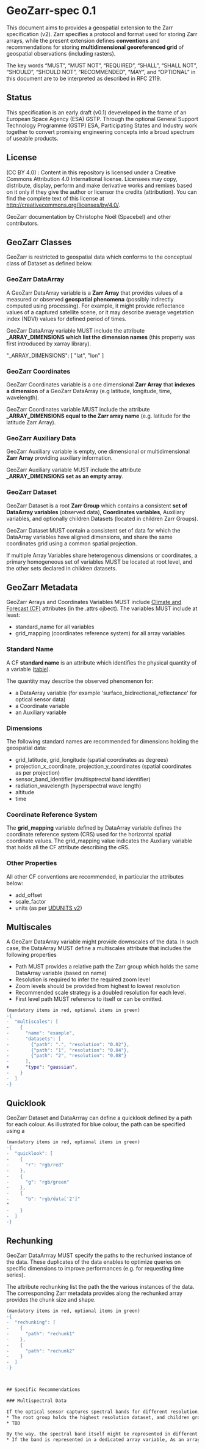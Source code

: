 # GeoZarr-spec 0.1

This document aims to provides a geospatial extension to the Zarr specification (v2). Zarr specifies a protocol and format used for storing Zarr arrays, while the present extension defines **conventions** and recommendations for storing **multidimensional georeferenced grid** of geospatial observations (including rasters). 

The key words “MUST”, “MUST NOT”, “REQUIRED”, “SHALL”, “SHALL NOT”, “SHOULD”, “SHOULD NOT”, “RECOMMENDED”, “MAY”, and “OPTIONAL” in this document are to be interpreted as described in RFC 2119.

## Status

This specification is an early draft (v0.1) deveveloped in the frame of an European Space Agency (ESA) GSTP. Through the optional General Support Technology Programme (GSTP) ESA, Participating States and Industry work together to convert promising engineering concepts into a broad spectrum of useable products.

## License

(CC BY 4.0) : Content in this repository is licensed under a Creative Commons Attribution 4.0 International  license. Licensees may copy, distribute, display, perform and make derivative works and remixes based on it only if they give the author or licensor the credits (attribution). You can find the complete text of this license at http://creativecommons.org/licenses/by/4.0/.

GeoZarr documentation by Christophe Noël (Spacebel) and other contributors.

## GeoZarr Classes

GeoZarr is restricted to geospatial data which conforms to the conceptual class of Dataset as defined below.

### GeoZarr DataArray

A GeoZarr DataArray variable is a **Zarr Array** that provides values of a measured or observed **geospatial phenomena** (possibly indirectly computed using processing). For example, it might provide reflectance values of a captured satellite scene, or it may describe average vegetation index (NDVI) values for defined period of times.

GeoZarr DataArray variable MUST include the attribute **\_ARRAY_DIMENSIONS which list the dimension names** (this property was first introduced by xarray library).

"_ARRAY_DIMENSIONS": [
        "lat",
        "lon"
    ]
### GeoZarr Coordinates

GeoZarr Coordinates variable is a one dimensional **Zarr Array** that **indexes a dimension** of a GeoZarr DataArray (e.g latitude, longitude, time, wavelength).

GeoZarr Coordinates variable MUST include the attribute **\_ARRAY_DIMENSIONS equal to the Zarr array name** (e.g. latitude for the latitude Zarr Array).

### GeoZarr Auxiliary Data

GeoZarr Auxiliary variable is empty, one dimensional or multidimensional **Zarr Array** providing auxiliary information.

GeoZarr Auxiliary variable MUST include the attribute **\_ARRAY_DIMENSIONS set as an empty array**.

### GeoZarr Dataset

GeoZarr Dataset is a root **Zarr Group** which contains a consistent **set of DataArray variables** (observed data), **Coordinates variables**, Auxiliary variables, and optionally children Datasets (located in children Zarr Groups). 

GeoZarr Dataset MUST contain a consistent set of data for which the DataArray variables have aligned dimensions, and share the same coordinates grid using a common spatial projection.

If multiple Array Variables share heterogenous dimensions or coordinates, a primary homogeneous set of variables MUST be located at root level, and the other sets declared in children datasets.


## GeoZarr Metadata

GeoZarr Arrays and Coordinates Variables MUST include [Climate and Forecast (CF)](http://cfconventions.org/) attributes (in the .attrs ojbect). The variables MUST include at least:

* standard_name for all variables
* grid_mapping (coordinates reference system) for all array variables

### Standard Name

A CF **standard name** is an attribute which identifies the physical quantity of a variable ([table](https://cfconventions.org/Data/cf-standard-names/78/build/cf-standard-name-table.html)). 

The quantity may describe the observed phenomenon for:
* a DataArray variable (for example 'surface_bidirectional_reflectance' for optical sensor data)
* a Coordinate variable
* an Auxiliary variable

### Dimensions

The following standard names are recommended for dimensions holding the geospatial data:
* grid_latitude, grid_longitude (spatial coordinates as degrees)
* projection_x_coordinate, projection_y_coordinates (spatial coordinates as per projection)
* sensor_band_identifier (multisptrectal band identifier)
* radiation_wavelength (hyperspectral wave length)
* altitude
* time

### Coordinate Reference System

The **grid_mapping** variable defined by DataArray variable defines  the coordinate reference system (CRS) used for the horizontal spatial coordinate values. The grid_mapping value indicates the Auxliary variable that holds all the CF attribute describing the cRS. 

### Other Properties

All other CF conventions are recommended, in particular the attributes below:

* add_offset
* scale_factor
* units (as per [UDUNITS v2](https://www.unidata.ucar.edu/software/udunits/udunits-2.2.28/udunits2.html))

## Multiscales

A GeoZarr DataArray variable might provide downscales of the data. In such case, the DataArray MUST define a multiscales attribute that includes the following properties 

* Path MUST provides a relative path the Zarr group which holds the same DataArray variable (based on name)
* Resolution is required to infer the required zoom level
* Zoom levels should be provided from highest to lowest resolution
* Recommended scale strategy is a doubled resolution for each level.
* First level path MUST reference to itself or can be omitted.

```diff
(mandatory items in red, optional items in green)
-{
-  "multiscales": [
-    {
-      "name": "example",
-      "datasets": [
-        {"path": ".", "resolution": "0.02"},
-        {"path": "1", "resolution": "0.04"},
-        {"path": "2", "resolution": "0.08"}
-      ],
+      "type": "gaussian",
-    }
-  ]
-}
```

## Quicklook

GeoZarr Dataset and DataArrray can define a quicklook defined by a path for each colour. As illustrated for blue colour, the path can be specified using a 

```diff
(mandatory items in red, optional items in green)
-{
-  "quicklook": [
-    {
-      "r": "rgb/red"
-    },
-    {
-      "g": "rgb/green"
-    },
-    {
-      "b": "rgb/data['2']"
"
-    }
-  ]
-}
```


## Rechunking

GeoZarr DataArrray MUST specify the paths to the rechunked instance of the data. These duplicates of the data enables to optimize queries on specific dimensions to improve performances (e.g. for requesting time series).

The attribute rechunking list the path the the various instances of the data. The corresponding Zarr metadata provides along the rechunked array provides the chunk size and shape.

```diff
(mandatory items in red, optional items in green)
-{
-  "rechunking": [
-    {
-      "path": "rechunk1"
-    },
-    {
-      "path": "rechunk2"
-    }
-  ]
-}



## Specific Recommendations

### Multispectral Data

If the optical sensor captures spectral bands for different resolution, various structure might be considered:
* The root group holds the highest resolution dataset, and children groups the other resolutions.
* TBD

By the way, the spectral band itself might be represented in different maneer:
* If the band is represented in a dedicated array variable, As an array


